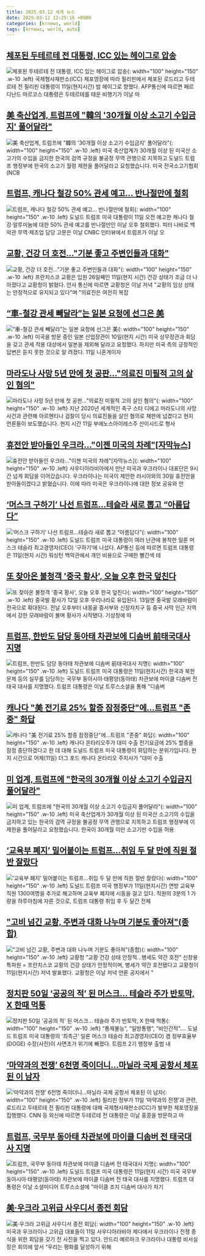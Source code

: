 ```yaml
---
title: 2025.03.12 세계 뉴스
date: 2025-03-12 12:25:16 +0900
categories: [krnews, world]
tags: [krnews, world, auto]
---
```

## [체포된 두테르테 전 대통령, ICC 있는 헤이그로 압송](https://n.news.naver.com/mnews/article/421/0008124050)

![체포된 두테르테 전 대통령, ICC 있는 헤이그로 압송](https://mimgnews.pstatic.net/image/origin/421/2025/03/12/8124050.jpg?type=nf220_150){: width="100" height="150" .w-10 .left}
국제형사재판소(ICC) 체포영장에 따라 필리핀에서 체포된 로드리고 두테르테 전 필리핀 대통령이 11일(현지시간) 밤 헤이그로 향했다. AFP통신에 따르면 페르디난드 마르코스 대통령은 두테르테를 태운 비행기가 이날 마

## [美 축산업계, 트럼프에 "韓의 '30개월 이상 소고기 수입금지' 풀어달라"](https://n.news.naver.com/mnews/article/422/0000720481)

![美 축산업계, 트럼프에 "韓의 '30개월 이상 소고기 수입금지' 풀어달라"](https://mimgnews.pstatic.net/image/origin/422/2025/03/12/720481.jpg?type=nf220_150){: width="100" height="150" .w-10 .left}
미국 축산업계가 30개월 이상 된 미국산 소고기의 수입을 금지한 한국의 검역 규정을 불공정 무역 관행으로 지목하고 도널드 트럼프 행정부에 한국의 소고기 월령 제한을 풀어달라고 요청했습니다. 미국 전국소고기협회(NCB

## [트럼프, 캐나다 철강 50% 관세 예고… 반나절만에 철회](https://n.news.naver.com/mnews/article/023/0003892926)

![트럼프, 캐나다 철강 50% 관세 예고… 반나절만에 철회](https://mimgnews.pstatic.net/image/origin/023/2025/03/12/3892926.jpg?type=nf220_150){: width="100" height="150" .w-10 .left}
도널드 트럼프 미국 대통령이 11일 오전 예고한 캐나다 철강·알루미늄에 대한 50% 관세 예고를 반나절만인 이날 오후 철회했다. 피터 나바로 백악관 무역·제조업 담당 고문은 이날 CNBC 인터뷰에서 트럼프가 이날 오

## [교황, 건강 더 호전…"기분 좋고 주변인들과 대화"](https://n.news.naver.com/mnews/article/003/0013114038)

![교황, 건강 더 호전…"기분 좋고 주변인들과 대화"](https://mimgnews.pstatic.net/image/origin/003/2025/03/12/13114038.jpg?type=nf220_150){: width="100" height="150" .w-10 .left}
프란치스코 교황은 입원 26일째인 11일(현지 시간) 건강 상태가 조금 더 나아졌다고 교황청이 밝혔다. 안사 통신에 따르면 교황청은 이날 저녁 "교황의 임상 상태는 안정적으로 유지되고 있다"며 "의료진은 여전히 복잡

## [“車-철강 관세 빼달라”는 일본 요청에 선그은 美](https://n.news.naver.com/mnews/article/020/0003620515)

![“車-철강 관세 빼달라”는 일본 요청에 선그은 美](https://mimgnews.pstatic.net/image/origin/020/2025/03/12/3620515.jpg?type=nf220_150){: width="100" height="150" .w-10 .left}
미국을 방문 중인 일본 산업장관이 10일(현지 시간) 미국 상무장관과 회담을 갖고 관세 적용 대상에서 일본을 제외해 달라고 요청했다. 하지만 미국 측의 긍정적인 답변은 듣지 못한 것으로 알 려졌다. 11일 니혼게이자

## [마라도나 사망 5년 만에 첫 공판..."의료진 미필적 고의 살인 혐의"](https://n.news.naver.com/mnews/article/052/0002164064)

![마라도나 사망 5년 만에 첫 공판..."의료진 미필적 고의 살인 혐의"](https://mimgnews.pstatic.net/image/origin/052/2025/03/12/2164064.jpg?type=nf220_150){: width="100" height="150" .w-10 .left}
지난 2020년 세계적인 축구 스타 디에고 마라도나의 사망 사건과 관련해 아르헨티나 검찰이 당시 의료진들을 살인 혐의로 재판에 넘겼다고 현지 언론들이 보도했습니다. 현지 시간 11일 부에노스아이레스주 산이시드로 형사

## [휴전안 받아들인 우크라..."이젠 미국의 차례"[자막뉴스]](https://n.news.naver.com/mnews/article/052/0002164083)

![휴전안 받아들인 우크라..."이젠 미국의 차례"[자막뉴스]](https://mimgnews.pstatic.net/image/origin/052/2025/03/12/2164083.jpg?type=nf220_150){: width="100" height="150" .w-10 .left}
사우디아라비아에서 만난 미국과 우크라이나 대표단은 9시간 넘게 회담을 이어갔습니다. 우크라이나는 미국이 제안한 러시아와의 30일 휴전안을 받아들이겠다고 밝혔습니다. 이에 따라 미국은 우크라이나에 대한 정보 공유와 안

## [‘머스크 구하기’ 나선 트럼프…테슬라 새로 뽑고 “아름답다”](https://n.news.naver.com/mnews/article/020/0003620616)

![‘머스크 구하기’ 나선 트럼프…테슬라 새로 뽑고 “아름답다”](https://mimgnews.pstatic.net/image/origin/020/2025/03/12/3620616.jpg?type=nf220_150){: width="100" height="150" .w-10 .left}
도널드 트럼프 미국 대통령이 여러 난관에 봉착한 일론 머스크 테슬라 최고경영자(CEO) ‘구하기’에 나섰다. AP통신 등에 따르면 트럼프 대통령은 11일(현지 시간) 워싱턴 백악관에서 개인 비용으로 구매한 빨간색 테

## [또 찾아온 불청객 '중국 황사', 오늘 오후 한국 덮친다](https://n.news.naver.com/mnews/article/015/0005104997)

![또 찾아온 불청객 '중국 황사', 오늘 오후 한국 덮친다](https://mimgnews.pstatic.net/image/origin/015/2025/03/12/5104997.jpg?type=nf220_150){: width="100" height="150" .w-10 .left}
중국발 황사가 12일 오후 우리나라로 유입된다. 13일엔 중국발 모래바람이 전국으로 확대된다. 전날 오후부터 내몽골 중서부와 신장자치구 등 중국 사막 인근 지역에서 강한 모래바람이 불며 황사가 시작됐다. 기상청에 따

## [트럼프, 한반도 담당 동아태 차관보에 디솜버 前태국대사 지명](https://n.news.naver.com/mnews/article/025/0003426312)

![트럼프, 한반도 담당 동아태 차관보에 디솜버 前태국대사 지명](https://mimgnews.pstatic.net/image/origin/025/2025/03/12/3426312.jpg?type=nf220_150){: width="100" height="150" .w-10 .left}
도널드 트럼프 미국 대통령은 11일(현지시간) 한국과 북한 문제 등의 실무를 담당하는 국무부 동아시아·태평양(동아태) 차관보에 마이클 디솜버 전 태국 대사를 지명했다. 트럼프 대통령은 이날 트루스소셜을 통해 "디솜버

## [캐나다 "美 전기료 25% 할증 잠정중단"에…트럼프 "존중" 화답](https://n.news.naver.com/mnews/article/374/0000429202)

![캐나다 "美 전기료 25% 할증 잠정중단"에…트럼프 "존중" 화답](https://mimgnews.pstatic.net/image/origin/374/2025/03/12/429202.jpg?type=nf220_150){: width="100" height="150" .w-10 .left}
캐나다 온타리오주가 대미 수출 전기요금에 25% 할증을 잠정 중단하겠다고 한 데 대해 도널드 트럼프 미국 대통령이 화답하는 분위기입니다. 현지 시간으로 어제(11일) 더그 포드 캐나다 온타리오 주지사가 "대미 수출

## [미 업계, 트럼프에 "한국의 30개월 이상 소고기 수입금지 풀어달라"](https://n.news.naver.com/mnews/article/052/0002164108)

![미 업계, 트럼프에 "한국의 30개월 이상 소고기 수입금지 풀어달라"](https://mimgnews.pstatic.net/image/origin/052/2025/03/12/2164108.jpg?type=nf220_150){: width="100" height="150" .w-10 .left}
미국 축산업계가 30개월 이상 된 미국산 소고기의 수입을 금지하고 있는 한국의 검역 규정을 불공정 무역 관행으로 지목하고 트럼프 행정부에 이 제한을 풀어달라고 요청했습니다. 한국이 30개월 미만 소고기만 수입을 허용

## [‘교육부 폐지’ 밀어붙이는 트럼프…취임 두 달 만에 직원 절반 잘랐다](https://n.news.naver.com/mnews/article/032/0003356129)

![‘교육부 폐지’ 밀어붙이는 트럼프…취임 두 달 만에 직원 절반 잘랐다](https://mimgnews.pstatic.net/image/origin/032/2025/03/12/3356129.jpg?type=nf220_150){: width="100" height="150" .w-10 .left}
도널드 트럼프 미국 행정부가 11일(현지시간) 연방 교육부 직원 1300여명을 추가로 해고하며 교육부 폐지에 시동을 걸고 있다. 직원의 3분의 1 가량을 하루아침에 자른 것으로, 트럼프 대통령 취임 후 두 달간 전체

## ["고비 넘긴 교황, 주변과 대화 나누며 기분도 좋아져"(종합)](https://n.news.naver.com/mnews/article/001/0015259458)

!["고비 넘긴 교황, 주변과 대화 나누며 기분도 좋아져"(종합)](https://mimgnews.pstatic.net/image/origin/001/2025/03/12/15259458.jpg?type=nf220_150){: width="100" height="150" .w-10 .left}
교황청 "교황 건강 상태 안정적…병세도 약간 호전" 신창용 특파원 = 프란치스코 교황의 건강 상태가 안정적이며, 병세가 약간 호전됐다고 교황청이 11일(현지시간) 저녁 발표했다. 교황청은 이날 저녁 언론 공지에서 "

## [정치판 50일 ‘공공의 적’ 된 머스크… 테슬라 주가 반토막, X 한때 먹통](https://n.news.naver.com/mnews/article/020/0003620550)

![정치판 50일 ‘공공의 적’ 된 머스크… 테슬라 주가 반토막, X 한때 먹통](https://mimgnews.pstatic.net/image/origin/020/2025/03/12/3620550.jpg?type=nf220_150){: width="100" height="150" .w-10 .left}
“통제불능”, “일방통행”, “비인간적”…. 도널드 트럼프 미국 대통령의 ‘최측근’ 일론 머스크 테슬라 최고경영자(CEO) 겸 정부효율부(DOGE) 수장(사진)이 사면초가 위기에 빠졌다. 트럼프 2기 행정부 출범 내

## [‘마약과의 전쟁’ 6천명 죽이더니…마닐라 국제 공항서 체포된 이 남자](https://n.news.naver.com/mnews/article/009/0005456928)

![‘마약과의 전쟁’ 6천명 죽이더니…마닐라 국제 공항서 체포된 이 남자](https://mimgnews.pstatic.net/image/origin/009/2025/03/11/5456928.jpg?type=nf220_150){: width="100" height="150" .w-10 .left}
필리핀 정부가 11일 ‘마약과의 전쟁’과 관련, 로드리고 두테르테 전 필리핀 대통령에 대해 국제형사재판소(ICC)가 발부한 체포영장을 집행했다. CNN 등 외신에 따르면 두테르테 전 대통령은 이날 홍콩을 방문하고 마

## [트럼프, 국무부 동아태 차관보에 마이클 디솜버 전 태국대사 지명](https://n.news.naver.com/mnews/article/003/0013113544)

![트럼프, 국무부 동아태 차관보에 마이클 디솜버 전 태국대사 지명](https://mimgnews.pstatic.net/image/origin/003/2025/03/12/13113544.jpg?type=nf220_150){: width="100" height="150" .w-10 .left}
도널드 트럼프 미국 대통령은 11일(현지 시간) 미국 국무부 동아시아·태평양(동아태) 차관보에 마이클 디솜버 전 태국 대사를 지명했다. 트럼프 대통령은 이날 소셜미디어 트루스소셜에 "마이클 조지 디솜버 대사가 차기

## [美·우크라 고위급 사우디서 종전 회담](https://n.news.naver.com/mnews/article/081/0003524386)

![美·우크라 고위급 사우디서 종전 회담](https://mimgnews.pstatic.net/image/origin/081/2025/03/12/3524386.jpg?type=nf220_150){: width="100" height="150" .w-10 .left}
미국과 우크라이나 고위급 대표들이 11일 사우디아라비아 제다에서 우크라이나 전쟁 종식을 위한 회담을 갖기 전 사진을 찍고 있다. 안드리 예르마크 우크라이나 대통령 비서실장은 회의에 앞서 “우리는 평화를 달성하기 위해

